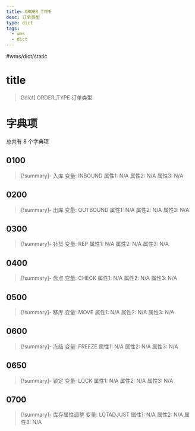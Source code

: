 ```yaml
---
title: ORDER_TYPE
desc: 订单类型
type: dict
tags:
  - wms
  - dict
---
```

#wms/dict/static

# title
>[!dict] ORDER_TYPE
> 订单类型

# 字典项
总共有 8 个字典项
## 0100
>[!summary]- 入库
>变量: INBOUND
>属性1: N/A
>属性2: N/A
>属性3: N/A

## 0200
>[!summary]- 出库
>变量: OUTBOUND
>属性1: N/A
>属性2: N/A
>属性3: N/A

## 0300
>[!summary]- 补货
>变量: REP
>属性1: N/A
>属性2: N/A
>属性3: N/A

## 0400
>[!summary]- 盘点
>变量: CHECK
>属性1: N/A
>属性2: N/A
>属性3: N/A

## 0500
>[!summary]- 移库
>变量: MOVE
>属性1: N/A
>属性2: N/A
>属性3: N/A

## 0600
>[!summary]- 冻结
>变量: FREEZE
>属性1: N/A
>属性2: N/A
>属性3: N/A

## 0650
>[!summary]- 锁定
>变量: LOCK
>属性1: N/A
>属性2: N/A
>属性3: N/A

## 0700
>[!summary]- 库存属性调整
>变量: LOTADJUST
>属性1: N/A
>属性2: N/A
>属性3: N/A
